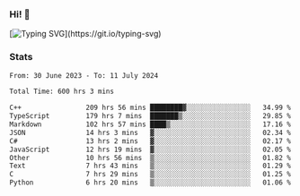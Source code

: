 ### Hi!  👋

[![Typing SVG](https://readme-typing-svg.herokuapp.com?font=Fira+Code&pause=1000&width=435&lines=Hello!+I'm+Texiwustion.)](https://git.io/typing-svg)

### Stats

<!--START_SECTION:waka-->

```txt
From: 30 June 2023 - To: 11 July 2024

Total Time: 600 hrs 3 mins

C++                209 hrs 56 mins ████████▓░░░░░░░░░░░░░░░░   34.99 %
TypeScript         179 hrs 7 mins  ███████▒░░░░░░░░░░░░░░░░░   29.85 %
Markdown           102 hrs 57 mins ████▒░░░░░░░░░░░░░░░░░░░░   17.16 %
JSON               14 hrs 3 mins   ▓░░░░░░░░░░░░░░░░░░░░░░░░   02.34 %
C#                 13 hrs 2 mins   ▓░░░░░░░░░░░░░░░░░░░░░░░░   02.17 %
JavaScript         12 hrs 19 mins  ▓░░░░░░░░░░░░░░░░░░░░░░░░   02.05 %
Other              10 hrs 56 mins  ▒░░░░░░░░░░░░░░░░░░░░░░░░   01.82 %
Text               7 hrs 43 mins   ▒░░░░░░░░░░░░░░░░░░░░░░░░   01.29 %
C                  7 hrs 29 mins   ▒░░░░░░░░░░░░░░░░░░░░░░░░   01.25 %
Python             6 hrs 20 mins   ▒░░░░░░░░░░░░░░░░░░░░░░░░   01.06 %
```

<!--END_SECTION:waka-->
